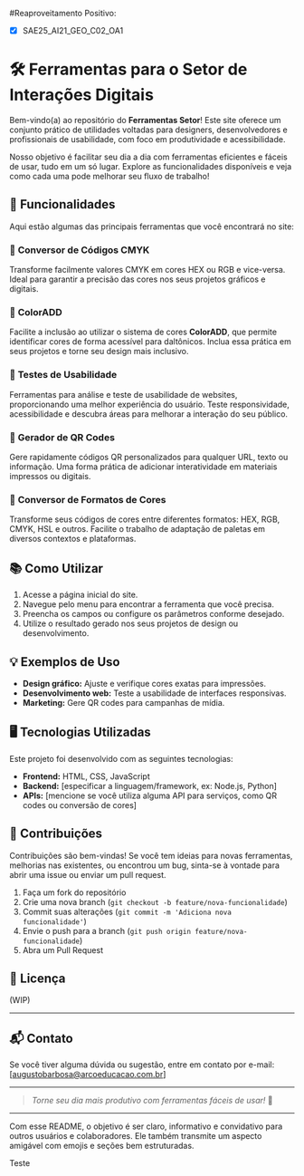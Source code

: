 #Reaproveitamento Positivo:

- [X] SAE25_AI21_GEO_C02_OA1

# 🛠️ Ferramentas para o Setor de Interações Digitais

Bem-vindo(a) ao repositório do **Ferramentas Setor**! Este site oferece um conjunto prático de utilidades voltadas para designers, desenvolvedores e profissionais de usabilidade, com foco em produtividade e acessibilidade.

Nosso objetivo é facilitar seu dia a dia com ferramentas eficientes e fáceis de usar, tudo em um só lugar. Explore as funcionalidades disponíveis e veja como cada uma pode melhorar seu fluxo de trabalho!

## 🚀 Funcionalidades

Aqui estão algumas das principais ferramentas que você encontrará no site:

### 🎨 **Conversor de Códigos CMYK**

Transforme facilmente valores CMYK em cores HEX ou RGB e vice-versa. Ideal para garantir a precisão das cores nos seus projetos gráficos e digitais.

### 🎨 **ColorADD**

Facilite a inclusão ao utilizar o sistema de cores **ColorADD**, que permite identificar cores de forma acessível para daltônicos. Inclua essa prática em seus projetos e torne seu design mais inclusivo.

### 📱 **Testes de Usabilidade**

Ferramentas para análise e teste de usabilidade de websites, proporcionando uma melhor experiência do usuário. Teste responsividade, acessibilidade e descubra áreas para melhorar a interação do seu público.

### 📲 **Gerador de QR Codes**

Gere rapidamente códigos QR personalizados para qualquer URL, texto ou informação. Uma forma prática de adicionar interatividade em materiais impressos ou digitais.

### 🎨 **Conversor de Formatos de Cores**

Transforme seus códigos de cores entre diferentes formatos: HEX, RGB, CMYK, HSL e outros. Facilite o trabalho de adaptação de paletas em diversos contextos e plataformas.

## 📚 Como Utilizar

1. Acesse a página inicial do site.
2. Navegue pelo menu para encontrar a ferramenta que você precisa.
3. Preencha os campos ou configure os parâmetros conforme desejado.
4. Utilize o resultado gerado nos seus projetos de design ou desenvolvimento.

## 💡 Exemplos de Uso

- **Design gráfico:** Ajuste e verifique cores exatas para impressões.
- **Desenvolvimento web:** Teste a usabilidade de interfaces responsivas.
- **Marketing:** Gere QR codes para campanhas de mídia.

## 🖥️ Tecnologias Utilizadas

Este projeto foi desenvolvido com as seguintes tecnologias:

- **Frontend:** HTML, CSS, JavaScript
- **Backend:** [especificar a linguagem/framework, ex: Node.js, Python]
- **APIs:** [mencione se você utiliza alguma API para serviços, como QR codes ou conversão de cores]

## 🤝 Contribuições

Contribuições são bem-vindas! Se você tem ideias para novas ferramentas, melhorias nas existentes, ou encontrou um bug, sinta-se à vontade para abrir uma issue ou enviar um pull request.

1. Faça um fork do repositório
2. Crie uma nova branch (`git checkout -b feature/nova-funcionalidade`)
3. Commit suas alterações (`git commit -m 'Adiciona nova funcionalidade'`)
4. Envie o push para a branch (`git push origin feature/nova-funcionalidade`)
5. Abra um Pull Request

## 📄 Licença

(WIP)

---

## 📬 Contato

Se você tiver alguma dúvida ou sugestão, entre em contato por e-mail: [augustobarbosa@arcoeducacao.com.br]

---

> _Torne seu dia mais produtivo com ferramentas fáceis de usar!_ 🌟

---

Com esse README, o objetivo é ser claro, informativo e convidativo para outros usuários e colaboradores. Ele também transmite um aspecto amigável com emojis e seções bem estruturadas.

Teste

